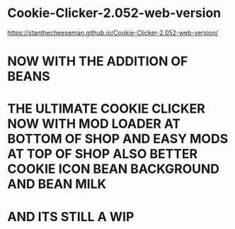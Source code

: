 # Cookie-Clicker-2.052-web-version

https://stanthecheeseman.github.io/Cookie-Clicker-2.052-web-version/

# NOW WITH THE ADDITION OF BEANS


# THE ULTIMATE COOKIE CLICKER NOW WITH MOD LOADER AT BOTTOM OF SHOP AND EASY MODS AT TOP OF SHOP ALSO BETTER COOKIE ICON BEAN BACKGROUND AND BEAN MILK



# AND ITS STILL A WIP



